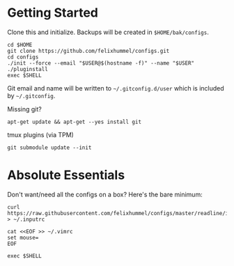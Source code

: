 # Getting Started
Clone this and initialize. Backups will be created in `$HOME/bak/configs`.
```
cd $HOME
git clone https://github.com/felixhummel/configs.git
cd configs
./init --force --email "$USER@$(hostname -f)" --name "$USER"
./pluginstall
exec $SHELL
```

Git email and name will be written to `~/.gitconfig.d/user` which is included by
`~/.gitconfig`.

Missing git?
```
apt-get update && apt-get --yes install git
```

tmux plugins (via TPM)
```
git submodule update --init
```

# Absolute Essentials
Don't want/need all the configs on a box? Here's the bare minimum:
```
curl https://raw.githubusercontent.com/felixhummel/configs/master/readline/inputrc > ~/.inputrc

cat <<EOF >> ~/.vimrc
set mouse=
EOF

exec $SHELL

```
